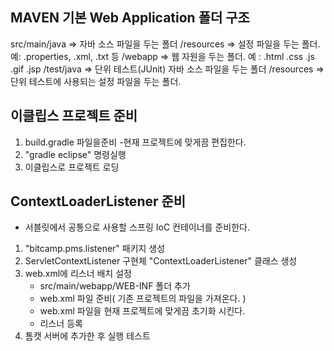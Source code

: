 ## MAVEN 기본 Web Application 폴더 구조

src/main/java       => 자바 소스 파일을 두는 폴더
        /resources  => 설정 파일을 두는 폴더. 예: .properties, .xml, .txt 등
        /webapp     => 웹 자원을 두는 폴더. 예 : .html .css .js .gif .jsp
   /test/java       => 단위 테스트(JUnit) 자바 소스 파일을 두는 폴더
        /resources  => 단위 테스트에 사용되는 설정 파일을 두는 폴더.

## 이클립스 프로젝트 준비
1) build.gradle 파일을준비
    -현재 프로젝트에 맞게끔 편집한다.
2) "gradle eclipse" 명령실행
3) 이클립스로 프로젝트 로딩

## ContextLoaderListener 준비
- 서블릿에서 공통으로 사용할 스프링 IoC 컨테이너를 준비한다.
1) "bitcamp.pms.listener" 패키지 생성
2) ServletContextListener 구현체 "ContextLoaderListener" 클래스 생성
3) web.xml에 리스너 배치 설정
   - src/main/webapp/WEB-INF 폴더 추가
   - web.xml 파일 준비( 기존 프로젝트의 파일을 가져온다. )
   - web.xml 파일을 현재 프로젝트에 맞게끔 초기화 시킨다.
   - 리스너 등록
3) 톰캣 서버에 추가한 후 실행 테스트